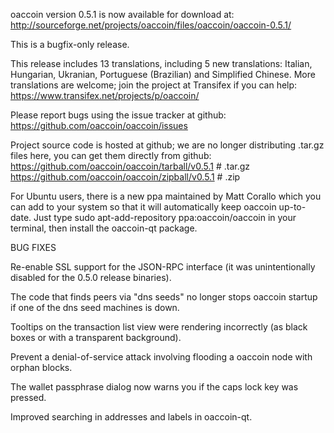 oaccoin version 0.5.1 is now available for download at:
http://sourceforge.net/projects/oaccoin/files/oaccoin/oaccoin-0.5.1/

This is a bugfix-only release.

This release includes 13 translations, including 5 new translations:
Italian, Hungarian, Ukranian, Portuguese (Brazilian) and Simplified Chinese.
More translations are welcome; join the project at Transifex if you can help:
https://www.transifex.net/projects/p/oaccoin/

Please report bugs using the issue tracker at github:
https://github.com/oaccoin/oaccoin/issues

Project source code is hosted at github; we are no longer
distributing .tar.gz files here, you can get them
directly from github:
https://github.com/oaccoin/oaccoin/tarball/v0.5.1  # .tar.gz
https://github.com/oaccoin/oaccoin/zipball/v0.5.1  # .zip

For Ubuntu users, there is a new ppa maintained by Matt Corallo which
you can add to your system so that it will automatically keep
oaccoin up-to-date.  Just type
sudo apt-add-repository ppa:oaccoin/oaccoin
in your terminal, then install the oaccoin-qt package.


BUG FIXES

Re-enable SSL support for the JSON-RPC interface (it was unintentionally
disabled for the 0.5.0 release binaries).

The code that finds peers via "dns seeds" no longer stops oaccoin startup
if one of the dns seed machines is down.

Tooltips on the transaction list view were rendering incorrectly (as black boxes
or with a transparent background).

Prevent a denial-of-service attack involving flooding a oaccoin node with
orphan blocks.

The wallet passphrase dialog now warns you if the caps lock key was pressed.

Improved searching in addresses and labels in oaccoin-qt.
